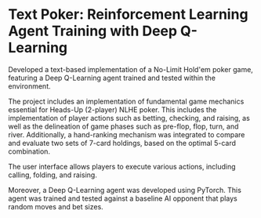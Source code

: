 # Text Poker: Reinforcement Learning Agent Training with Deep Q-Learning

Developed a text-based implementation of a No-Limit Hold'em poker game, featuring a Deep Q-Learning agent trained and tested within the environment.

The project includes an implementation of fundamental game mechanics essential for Heads-Up (2-player) NLHE poker. This includes the implementation of player actions such as betting, checking, and raising, as well as the delineation of game phases such as pre-flop, flop, turn, and river. Additionally, a hand-ranking mechanism was integrated to compare and evaluate two sets of 7-card holdings, based on the optimal 5-card combination.

The user interface allows players to execute various actions, including calling, folding, and raising.

Moreover, a Deep Q-Learning agent was developed using PyTorch. This agent was trained and tested against a baseline AI opponent that plays random moves and bet sizes.
